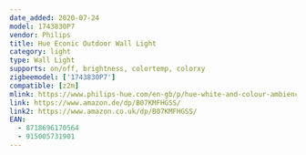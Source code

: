 ```yaml
---
date_added: 2020-07-24
model: 1743830P7
vendor: Philips
title: Hue Econic Outdoor Wall Light
category: light
type: Wall Light
supports: on/off, brightness, colortemp, colorxy
zigbeemodel: ['1743830P7']
compatible: [z2m]
mlink: https://www.philips-hue.com/en-gb/p/hue-white-and-colour-ambience-econic-outdoor-wall-light/1743830P7
link: https://www.amazon.de/dp/B07KMFHGSS/
link2: https://www.amazon.co.uk/dp/B07KMFHGSS/
EAN: 
  - 8718696170564
  - 915005731901
---
```

